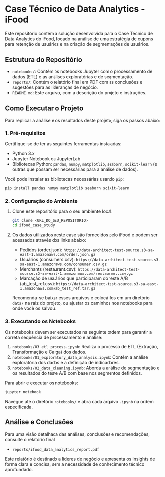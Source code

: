 # Case Técnico de Data Analytics - iFood

Este repositório contém a solução desenvolvida para o Case Técnico de Data Analytics do iFood, focado na análise de uma estratégia de cupons para retenção de usuários e na criação de segmentações de usuários.

## Estrutura do Repositório

- `notebooks/`: Contém os notebooks Jupyter com o processamento de dados (ETL) e as análises exploratórias e de segmentação.
- `reports/`: Contém o relatório final em PDF com as conclusões e sugestões para as lideranças de negócio.
- `README.md`: Este arquivo, com a descrição do projeto e instruções.

## Como Executar o Projeto

Para replicar a análise e os resultados deste projeto, siga os passos abaixo:

### 1. Pré-requisitos

Certifique-se de ter as seguintes ferramentas instaladas:

- Python 3.x
- Jupyter Notebook ou JupyterLab
- Bibliotecas Python: `pandas`, `numpy`, `matplotlib`, `seaborn`, `scikit-learn` (e outras que possam ser necessárias para a análise de dados).

Você pode instalar as bibliotecas necessárias usando `pip`:

```bash
pip install pandas numpy matplotlib seaborn scikit-learn
```

### 2. Configuração do Ambiente

1. Clone este repositório para o seu ambiente local:

   ```bash
   git clone <URL_DO_SEU_REPOSITORIO>
   cd ifood_case_study
   ```

2. Os dados utilizados neste case são fornecidos pelo iFood e podem ser acessados através dos links abaixo:

   - Pedidos (order.json): `https://data-architect-test-source.s3-sa-east-1.amazonaws.com/order.json.gz`
   - Usuários (consumers.csv): `https://data-architect-test-source.s3-sa-east-1.amazonaws.com/consumer.csv.gz`
   - Merchants (restaurant.csv): `https://data-architect-test-source.s3-sa-east-1.amazonaws.com/restaurant.csv.gz`
   - Marcação de usuários que participaram do teste A/B (ab_test_ref.csv): `https://data-architect-test-source.s3-sa-east-1.amazonaws.com/ab_test_ref.tar.gz`

   Recomenda-se baixar esses arquivos e colocá-los em um diretório `data/` na raiz do projeto, ou ajustar os caminhos nos notebooks para onde você os salvou.

### 3. Executando os Notebooks

Os notebooks devem ser executados na seguinte ordem para garantir a correta sequência de processamento e análise:

1. `notebooks/03_etl_process.ipynb`: Realiza o processo de ETL (Extração, Transformação e Carga) dos dados.
2. `notebooks/01_exploratory_data_analysis.ipynb`: Contém a análise exploratória dos dados e a definição de indicadores.
3. `notebooks/02_data_cleaning.ipynb`: Aborda a análise de segmentação e os resultados do teste A/B com base nos segmentos definidos.

Para abrir e executar os notebooks:

```bash
jupyter notebook
```

Navegue até o diretório `notebooks/` e abra cada arquivo `.ipynb` na ordem especificada.

## Análise e Conclusões

Para uma visão detalhada das análises, conclusões e recomendações, consulte o relatório final:

- `reports/ifood_data_analytics_report.pdf`

Este relatório é destinado a líderes de negócio e apresenta os insights de forma clara e concisa, sem a necessidade de conhecimento técnico aprofundado.
